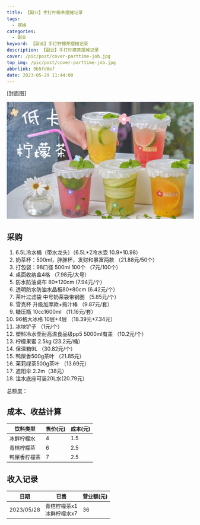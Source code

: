 ```yaml
---
title: 【副业】手打柠檬茶摆摊记录
tags:
  - 摆摊
categories:
  - 副业
keyword: 【副业】手打柠檬茶摆摊记录
description: 【副业】手打柠檬茶摆摊记录
cover: /pic/post/cover-parttime-job.jpg
top_img: /pic/post/cover-parttime-job.jpg
abbrlink: 9b5fd0ef
date: 2023-05-29 11:44:00
---
```


[封面图]

![封面图](../pic/post/cover-parttime-job.jpg)

## 采购

1. 6.5L冷水桶（带水龙头）（6.5L*2冷水壶  10.9+10.98）
2. 奶茶杯：500ml，胖胖杯，发财和暴富两款    （21.88元/50个）
3. 打包袋：98口径 500ml 100个   （7元/100个）
4. 桌面收纳盒4格  （7.98元/大号）
5. 防水防油桌布 80*120cm  (7.94元/个）
6. 透明防水防油水晶板80*80cm (6.42元/个）
7. 茶叶过滤袋  中号奶茶袋带钢圈  （5.85元/个）
8. 雪克杯 升级加厚款+捣汁棒  （9.87元/套）
9. 糖压瓶 10cc1600ml  （11.16元/套）
10. 96格大冰格 10层+4层  （18.39元+7.34元）
11. 冰块铲子  （1元/个）
12. 塑料冷水壶耐高温食品级pp5  5000ml有盖  （10.2元/个）
13. 柠檬果蜜 2.5kg  (23.2元/桶）
14. 保温箱9L  （30.82元/个）
15. 鸭屎香500g茶叶 （21.85元）
16. 茉莉绿茶500g茶叶   （13.69元）
17. 遮阳伞 2.2m（38元）
18. 注水底座可装20L水(20.79元）

总额度：

## 成本、收益计算

|  饮料类型   | 售价(元)  | 成本(元)  |
|  ----  | ----  | ----  |
| 冰鲜柠檬水  | 4 | 1.5 |
| 青桔柠檬茶  | 6 | 2.5 |
| 鸭屎香柠檬茶  | 7 | 2.5 |

## 收入记录

|  日期   | 已售  | 营业额(元)  |
|  ----  | ----  | ----  |
| 2023/05/28  | 青桔柠檬茶x1 <br> 冰鲜柠檬水x7 | 36 |